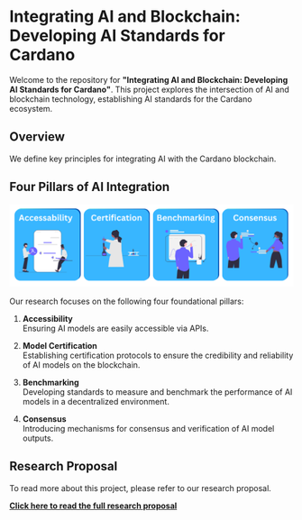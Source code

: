 # Integrating AI and Blockchain: Developing AI Standards for Cardano

Welcome to the repository for **"Integrating AI and Blockchain: Developing AI Standards for Cardano"**. This project explores the intersection of AI and blockchain technology, establishing AI standards for the Cardano ecosystem.

## Overview

We define key principles for integrating AI with the Cardano blockchain. 

## Four Pillars of AI Integration

<img src="four-pillars.png" width="512" alt="Four Pillars of AI-Blockchain Integration"/>

Our research focuses on the following four foundational pillars:

1. **Accessibility**  
   Ensuring AI models are easily accessible via APIs.
   
2. **Model Certification**  
   Establishing certification protocols to ensure the credibility and reliability of AI models on the blockchain.

3. **Benchmarking**  
   Developing standards to measure and benchmark the performance of AI models in a decentralized environment.

4. **Consensus**  
   Introducing mechanisms for consensus and verification of AI model outputs.

## Research Proposal

To read more about this project, please refer to our research proposal.

[**Click here to read the full research proposal**](1200134_Integrating_AI_and_Blockchain.pdf)
